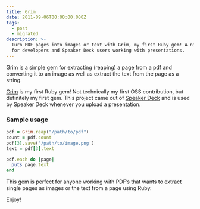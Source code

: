 ```yaml
---
title: Grim
date: 2011-09-06T00:00:00.000Z
tags:
  - post
  - migrated
description: >-
  Turn PDF pages into images or text with Grim, my first Ruby gem! A nifty tool
  for developers and Speaker Deck users working with presentations.
---
```


Grim is a simple gem for extracting (reaping) a page from a pdf and converting it to an image as well as extract the text from the page as a string.

[Grim](https://github.com/jonmagic/grim) is my first Ruby gem! Not technically my first OSS contribution, but definitely my first gem. This project came out of [Speaker Deck](http://speakerdeck.com) and is used by Speaker Deck whenever you upload a presentation.

### Sample usage

```ruby
pdf = Grim.reap("/path/to/pdf")
count = pdf.count
pdf[3].save('/path/to/image.png')
text = pdf[3].text

pdf.each do |page|
  puts page.text
end
```

This gem is perfect for anyone working with PDF’s that wants to extract single pages as images or the text from a page using Ruby.

Enjoy!
